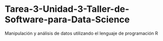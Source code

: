 # Tarea-3-Unidad-3-Taller-de-Software-para-Data-Science
Manipulación y análisis de datos utilizando el lenguaje de programación R
